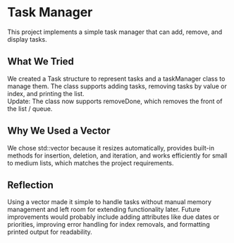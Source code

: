 # Task Manager

This project implements a simple task manager that can add, remove, and display tasks.

## What We Tried

We created a Task structure to represent tasks and a taskManager class to manage them. The class supports adding tasks, removing tasks by value or index, and printing the list.  
Update: The class now supports removeDone, which removes the front of the list / queue.

## Why We Used a Vector

We chose std::vector because it resizes automatically, provides built-in methods for insertion, deletion, and iteration, and works efficiently for small to medium lists, which matches the project requirements.

## Reflection

Using a vector made it simple to handle tasks without manual memory management and left room for extending functionality later. Future improvements would probably include adding attributes like due dates or priorities, improving error handling for index removals, and formatting printed output for readability.
